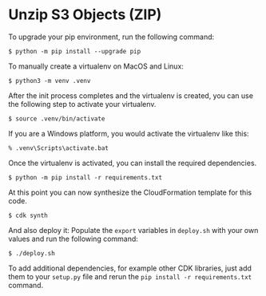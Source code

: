 
# Unzip S3 Objects (ZIP)
To upgrade your pip environment, run the following command:

```
$ python -m pip install --upgrade pip
```

To manually create a virtualenv on MacOS and Linux:

```
$ python3 -m venv .venv
```

After the init process completes and the virtualenv is created, you can use the following
step to activate your virtualenv.

```
$ source .venv/bin/activate
```

If you are a Windows platform, you would activate the virtualenv like this:

```
% .venv\Scripts\activate.bat
```

Once the virtualenv is activated, you can install the required dependencies.

```
$ python -m pip install -r requirements.txt
```

At this point you can now synthesize the CloudFormation template for this code.

```
$ cdk synth
```

And also deploy it:
Populate the `export` variables in `deploy.sh` with your own values and run the following command:

```
$ ./deploy.sh
```

To add additional dependencies, for example other CDK libraries, just add
them to your `setup.py` file and rerun the `pip install -r requirements.txt`
command.

